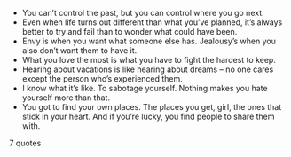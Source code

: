  - You can’t control the past, but you can control where you go next.
 - Even when life turns out different than what you’ve planned, it’s always better to try and fail than to wonder what could have been.
 - Envy is when you want what someone else has. Jealousy’s when you also don’t want them to have it.
 - What you love the most is what you have to fight the hardest to keep.
 - Hearing about vacations is like hearing about dreams – no one cares except the person who’s experienced them.
 - I know what it’s like. To sabotage yourself. Nothing makes you hate yourself more than that.
 - You got to find your own places. The places you get, girl, the ones that stick in your heart. And if you’re lucky, you find people to share them with.

7 quotes